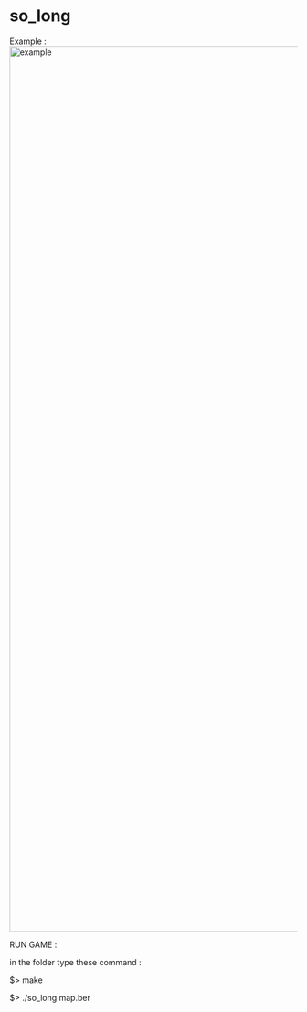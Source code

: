 # so_long
Example :
<img width="1550" alt="example" src="https://user-images.githubusercontent.com/108706030/213019287-14d21a20-53de-4908-aa52-ee8d0842779d.png">



RUN GAME :

in the folder type these command :

$> make

$> ./so_long map.ber
